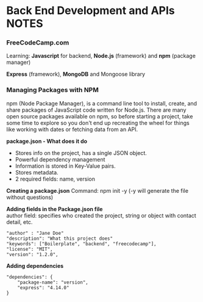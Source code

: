 # Back End Development and APIs NOTES
### FreeCodeCamp.com

Learning: **Javascript** for backend, 
**Node.js** (framework) and **npm** (package manager)

**Express** (framework), **MongoDB** and Mongoose library

### Managing Packages with NPM

npm (Node Package Manager), is a command line tool to install, create, and share packages of JavaScript code written for Node.js. There are many open source packages available on npm, so before starting a project, take some time to explore so you don't end up recreating the wheel for things like working with dates or fetching data from an API.

**package.json - What does it do** 
* Stores info on the project, has a single JSON object. 
* Powerful dependency management
* Information is stored in Key-Value pairs.
* Stores metadata.
* 2 required fields: name, version

**Creating a package.json** 
    Command: npm init -y 
    (-y will generate the file without questions)

**Adding fields in the Package.json file**<Br/>
author field: specifies who created the project, string or object with contact detail, etc.

    "author" : "Jane Doe"
    "description": "What this project does"
    "keywords": ["Boilerplate", "backend", "freecodecamp"],
	"license": "MIT",
	"version": "1.2.0",

**Adding dependencies**

    "dependencies": {
        "package-name": "version",
        "express": "4.14.0"
    }



